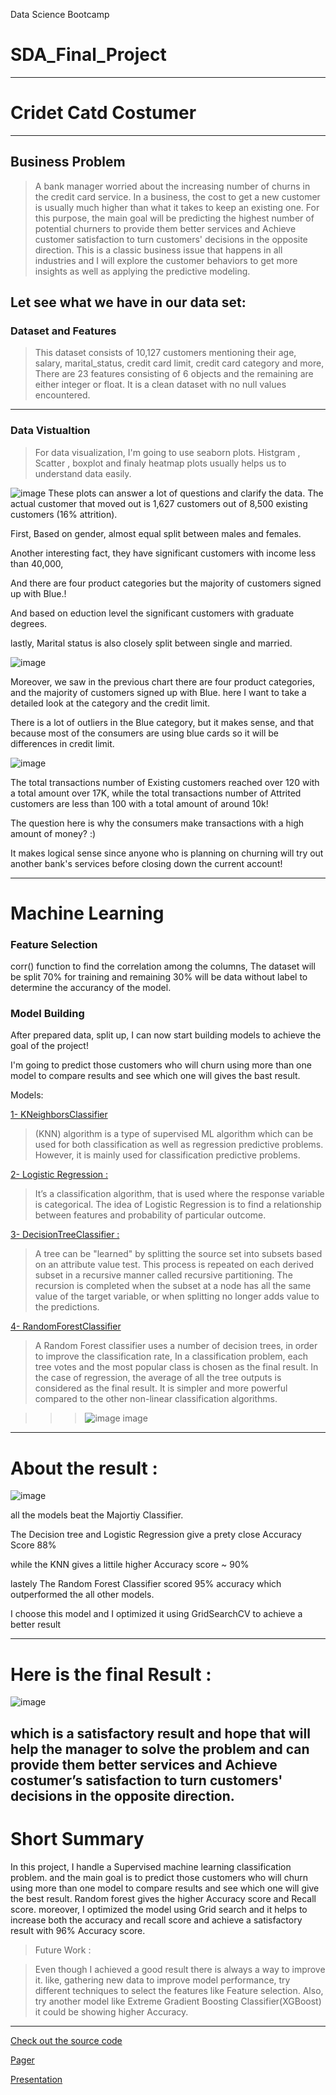 Data Science Bootcamp 

# SDA_Final_Project
---
# Cridet Catd Costumer
---
## Business Problem 

>A bank manager worried about the increasing number of churns in the credit card service. In a business, the cost to get a new customer is usually much higher than what it takes to keep an existing one. For this purpose, the main goal will be predicting the highest number of potential churners to provide them better services and Achieve customer satisfaction to turn customers' decisions in the opposite direction. This is a classic business issue that happens in all industries and I will explore the customer behaviors to get more insights as well as applying the predictive modeling.


## Let see what we have in our data set:

### Dataset and Features
>This dataset consists of 10,127 customers mentioning their age, salary, marital_status, credit card limit, credit card category and more, There are 23 features consisting of 6 objects and the remaining are either integer or float. It is a clean dataset with no null values encountered.

---
### Data Vistualtion
>For data visualization, I'm going to use seaborn plots. Histgram , Scatter , boxplot and finaly heatmap plots usually helps us to understand data easily.


![image](https://github.com/SarahAlhugail/SDA_Final_Project/blob/main/Image/cat.png)
These plots can answer a lot of questions and clarify the data. The actual customer that moved out is 1,627 customers out of 8,500 existing customers (16% attrition).

First, Based on gender, almost equal split between males and females.

Another interesting fact, they have significant customers with income less than 40,000,

And there are four product categories but the majority of customers signed up with Blue.!

And based on eduction level the significant customers with graduate degrees.

lastly, Marital status is also closely split between single and married.




![image](https://github.com/SarahAlhugail/SDA_Final_Project/blob/main/Image/box.png)


Moreover, we saw in the previous chart there are four product categories, and the majority of customers signed up with Blue. here I want to take a detailed look at the category and the credit limit.

There is a lot of outliers in the Blue category, but it makes sense, and that because most of the consumers are using blue cards so it will be differences in credit limit.


![image](https://github.com/SarahAlhugail/SDA_Final_Project/blob/main/Image/scatter.png)



The total transactions number of Existing customers reached over 120 with a total amount over 17K, while the total transactions number of Attrited customers are less than 100 with a total amount of around 10k!

The question here is why the consumers make transactions with a high amount of money? :)

It makes logical sense since anyone who is planning on churning will try out another bank's services before closing down the current account!


---
# Machine Learning

### Feature Selection
 corr() function to find the correlation among the columns, The dataset will be split 70% for training and remaining 30% will be data without label to determine the accurancy of the model.
### Model Building

After prepared data, split up, I can now start building models to achieve the goal of the project!

I'm going to predict those customers who will churn using more than one model to compare results and see which one will gives the bast result.

Models:

  [1- KNeighborsClassifier](https://www.tutorialspoint.com/machine_learning_with_python/machine_learning_with_python_knn_algorithm_finding_nearest_neighbors.htm)

>  (KNN) algorithm is a type of supervised ML algorithm which can be used for both classification as well as regression predictive problems. However, it is mainly used for classification predictive problems.



[2- Logistic Regression :](https://ml-cheatsheet.readthedocs.io/en/latest/logistic_regression.html)

>It’s a classification algorithm, that is used where the response variable is categorical. The idea of Logistic Regression is to find a relationship between features and probability of particular outcome.



[3- DecisionTreeClassifier :](https://psychology.wikia.org/wiki/Decision_tree_learning)
> A tree can be "learned" by splitting the source set into subsets based on an attribute value test. This process is repeated on each derived subset in a recursive manner called recursive partitioning. The recursion is completed when the subset at a node has all the same value of the target variable, or when splitting no longer adds value to the predictions.



[4- RandomForestClassifier](https://www.datacamp.com/community/tutorials/random-forests-classifier-python)


>A Random Forest classifier uses a number of decision trees, in order to improve the classification rate,  In a classification problem, each tree votes and the most popular class is chosen as the final result. In the case of regression, the average of all the tree outputs is considered as the final result. It is simpler and more powerful compared to the other non-linear classification algorithms.


>>>![image](http://res.cloudinary.com/dyd911kmh/image/upload/f_auto,q_auto:best/v1526467744/voting_dnjweq.jpg)
image


---
# About the result :
 ![image](https://github.com/SarahAlhugail/SDA_Final_Project/blob/main/Image/splot.png)

all the models beat the Majortiy Classifier.

The Decision tree and Logistic Regression give a prety close Accuracy Score 88%

while the KNN gives a littile higher Accuracy score ~ 90%

lastely The Random Forest Classifier scored 95% accuracy which outperformed the all other models.

I choose this model and I optimized it using GridSearchCV to achieve a better result 

---
# Here is the final Result :


 ![image](https://github.com/SarahAlhugail/SDA_Final_Project/blob/main/Image/matrix1.png)

which is a satisfactory result and hope that will help the manager to solve the problem and can provide them better services and Achieve costumer’s satisfaction to turn customers' decisions in the opposite direction.
---
# Short Summary
In this project, I handle a Supervised machine learning classification problem. and the main goal is to predict those customers who will churn using more than one model to compare results and see which one will give the best result. Random forest gives the higher Accuracy score and Recall score. moreover, I optimized the model using Grid search and it helps to increase both the accuracy and recall score and achieve a satisfactory result with 96% Accuracy score.


>Future Work :

>Even though I achieved a good result there is always a way to improve it. like, gathering new data to improve model performance, try different techniques to select the features like Feature selection. Also, try another model like Extreme Gradient Boosting Classifier(XGBoost) it could be showing higher Accuracy.

---

[Check out the source code]()

[ Pager]()

[Presentation]()

 
